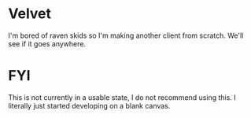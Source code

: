 # Velvet
I'm bored of raven skids so I'm making another client from scratch. We'll see if it goes anywhere.
# FYI
This is not currently in a usable state, I do not recommend using this. I literally just started developing on a blank canvas.
